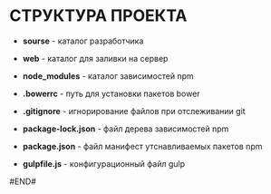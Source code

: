 # СТРУКТУРА ПРОЕКТА #

* **sourse** - каталог разработчика  
* **web** - каталог для заливки на сервер  

* **node_modules** - каталог зависимостей npm  
* **.bowerrc** - путь для установки пакетов bower  
* **.gitignore** - игнорирование файлов при отслеживании git
* **package-lock.json** - файл дерева зависимостей npm
* **package.json** - файл манифест утснавливаемых пакетов npm
* **gulpfile.js** - конфигурационный файл gulp  

#END#  